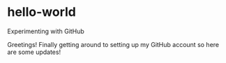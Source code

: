 # hello-world
Experimenting with GitHub

Greetings! Finally getting around to setting up my GitHub account so here are some updates!
